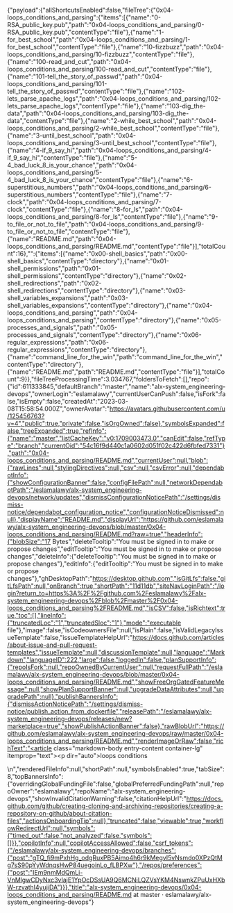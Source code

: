 {"payload":{"allShortcutsEnabled":false,"fileTree":{"0x04-loops_conditions_and_parsing":{"items":[{"name":"0-RSA_public_key.pub","path":"0x04-loops_conditions_and_parsing/0-RSA_public_key.pub","contentType":"file"},{"name":"1-for_best_school","path":"0x04-loops_conditions_and_parsing/1-for_best_school","contentType":"file"},{"name":"10-fizzbuzz","path":"0x04-loops_conditions_and_parsing/10-fizzbuzz","contentType":"file"},{"name":"100-read_and_cut","path":"0x04-loops_conditions_and_parsing/100-read_and_cut","contentType":"file"},{"name":"101-tell_the_story_of_passwd","path":"0x04-loops_conditions_and_parsing/101-tell_the_story_of_passwd","contentType":"file"},{"name":"102-lets_parse_apache_logs","path":"0x04-loops_conditions_and_parsing/102-lets_parse_apache_logs","contentType":"file"},{"name":"103-dig_the-data","path":"0x04-loops_conditions_and_parsing/103-dig_the-data","contentType":"file"},{"name":"2-while_best_school","path":"0x04-loops_conditions_and_parsing/2-while_best_school","contentType":"file"},{"name":"3-until_best_school","path":"0x04-loops_conditions_and_parsing/3-until_best_school","contentType":"file"},{"name":"4-if_9_say_hi","path":"0x04-loops_conditions_and_parsing/4-if_9_say_hi","contentType":"file"},{"name":"5-4_bad_luck_8_is_your_chance","path":"0x04-loops_conditions_and_parsing/5-4_bad_luck_8_is_your_chance","contentType":"file"},{"name":"6-superstitious_numbers","path":"0x04-loops_conditions_and_parsing/6-superstitious_numbers","contentType":"file"},{"name":"7-clock","path":"0x04-loops_conditions_and_parsing/7-clock","contentType":"file"},{"name":"8-for_ls","path":"0x04-loops_conditions_and_parsing/8-for_ls","contentType":"file"},{"name":"9-to_file_or_not_to_file","path":"0x04-loops_conditions_and_parsing/9-to_file_or_not_to_file","contentType":"file"},{"name":"README.md","path":"0x04-loops_conditions_and_parsing/README.md","contentType":"file"}],"totalCount":16},"":{"items":[{"name":"0x00-shell_basics","path":"0x00-shell_basics","contentType":"directory"},{"name":"0x01-shell_permissions","path":"0x01-shell_permissions","contentType":"directory"},{"name":"0x02-shell_redirections","path":"0x02-shell_redirections","contentType":"directory"},{"name":"0x03-shell_variables_expansions","path":"0x03-shell_variables_expansions","contentType":"directory"},{"name":"0x04-loops_conditions_and_parsing","path":"0x04-loops_conditions_and_parsing","contentType":"directory"},{"name":"0x05-processes_and_signals","path":"0x05-processes_and_signals","contentType":"directory"},{"name":"0x06-regular_expressions","path":"0x06-regular_expressions","contentType":"directory"},{"name":"command_line_for_the_win","path":"command_line_for_the_win","contentType":"directory"},{"name":"README.md","path":"README.md","contentType":"file"}],"totalCount":9}},"fileTreeProcessingTime":3.034767,"foldersToFetch":[],"repo":{"id":611333845,"defaultBranch":"master","name":"alx-system_engineering-devops","ownerLogin":"eslamalawy","currentUserCanPush":false,"isFork":false,"isEmpty":false,"createdAt":"2023-03-08T15:58:54.000Z","ownerAvatar":"https://avatars.githubusercontent.com/u/125456763?v=4","public":true,"private":false,"isOrgOwned":false},"symbolsExpanded":false,"treeExpanded":true,"refInfo":{"name":"master","listCacheKey":"v0:1709003473.0","canEdit":false,"refType":"branch","currentOid":"54c16f9d440c1a0602d051f02c422d6fbfed7331"},"path":"0x04-loops_conditions_and_parsing/README.md","currentUser":null,"blob":{"rawLines":null,"stylingDirectives":null,"csv":null,"csvError":null,"dependabotInfo":{"showConfigurationBanner":false,"configFilePath":null,"networkDependabotPath":"/eslamalawy/alx-system_engineering-devops/network/updates","dismissConfigurationNoticePath":"/settings/dismiss-notice/dependabot_configuration_notice","configurationNoticeDismissed":null},"displayName":"README.md","displayUrl":"https://github.com/eslamalawy/alx-system_engineering-devops/blob/master/0x04-loops_conditions_and_parsing/README.md?raw=true","headerInfo":{"blobSize":"17 Bytes","deleteTooltip":"You must be signed in to make or propose changes","editTooltip":"You must be signed in to make or propose changes","deleteInfo":{"deleteTooltip":"You must be signed in to make or propose changes"},"editInfo":{"editTooltip":"You must be signed in to make or propose changes"},"ghDesktopPath":"https://desktop.github.com","isGitLfs":false,"gitLfsPath":null,"onBranch":true,"shortPath":"11d11db","siteNavLoginPath":"/login?return_to=https%3A%2F%2Fgithub.com%2Feslamalawy%2Falx-system_engineering-devops%2Fblob%2Fmaster%2F0x04-loops_conditions_and_parsing%2FREADME.md","isCSV":false,"isRichtext":true,"toc":[],"lineInfo":{"truncatedLoc":"1","truncatedSloc":"1"},"mode":"executable file"},"image":false,"isCodeownersFile":null,"isPlain":false,"isValidLegacyIssueTemplate":false,"issueTemplateHelpUrl":"https://docs.github.com/articles/about-issue-and-pull-request-templates","issueTemplate":null,"discussionTemplate":null,"language":"Markdown","languageID":222,"large":false,"loggedIn":false,"planSupportInfo":{"repoIsFork":null,"repoOwnedByCurrentUser":null,"requestFullPath":"/eslamalawy/alx-system_engineering-devops/blob/master/0x04-loops_conditions_and_parsing/README.md","showFreeOrgGatedFeatureMessage":null,"showPlanSupportBanner":null,"upgradeDataAttributes":null,"upgradePath":null},"publishBannersInfo":{"dismissActionNoticePath":"/settings/dismiss-notice/publish_action_from_dockerfile","releasePath":"/eslamalawy/alx-system_engineering-devops/releases/new?marketplace=true","showPublishActionBanner":false},"rawBlobUrl":"https://github.com/eslamalawy/alx-system_engineering-devops/raw/master/0x04-loops_conditions_and_parsing/README.md","renderImageOrRaw":false,"richText":"<article class=\"markdown-body entry-content container-lg\" itemprop=\"text\"><p dir=\"auto\">loops conditions</p>\n</article>","renderedFileInfo":null,"shortPath":null,"symbolsEnabled":true,"tabSize":8,"topBannersInfo":{"overridingGlobalFundingFile":false,"globalPreferredFundingPath":null,"repoOwner":"eslamalawy","repoName":"alx-system_engineering-devops","showInvalidCitationWarning":false,"citationHelpUrl":"https://docs.github.com/github/creating-cloning-and-archiving-repositories/creating-a-repository-on-github/about-citation-files","actionsOnboardingTip":null},"truncated":false,"viewable":true,"workflowRedirectUrl":null,"symbols":{"timed_out":false,"not_analyzed":false,"symbols":[]}},"copilotInfo":null,"copilotAccessAllowed":false,"csrf_tokens":{"/eslamalawy/alx-system_engineering-devops/branches":{"post":"gTQ_fi9mPxhHg_odgRuxPB5Aimo4h6r9kMegvI5vNsmdo0XPzQtMg7sS90pYyWdnqsHwP84uegoinLo_fLBPXw"},"/repos/preferences":{"post":"IEm9nmMdQmLi-VnMlgwCDyNxc3vIajE1YpOcDSsUA9Q6MCNiLQZVsYKM4NswnkZPuUxHXbW-rzvathI4yujiDA"}}},"title":"alx-system_engineering-devops/0x04-loops_conditions_and_parsing/README.md at master · eslamalawy/alx-system_engineering-devops"}